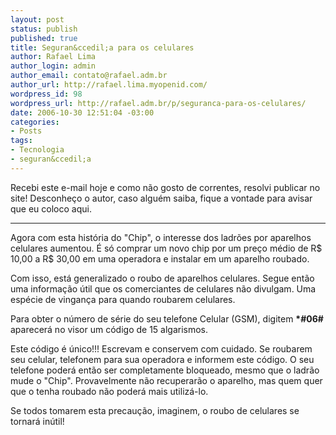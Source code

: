 ```yaml
--- 
layout: post
status: publish
published: true
title: Seguran&ccedil;a para os celulares
author: Rafael Lima
author_login: admin
author_email: contato@rafael.adm.br
author_url: http://rafael.lima.myopenid.com/
wordpress_id: 98
wordpress_url: http://rafael.adm.br/p/seguranca-para-os-celulares/
date: 2006-10-30 12:51:04 -03:00
categories: 
- Posts
tags: 
- Tecnologia
- seguran&ccedil;a
---
```

Recebi este e-mail hoje e como n&atilde;o gosto de correntes, resolvi publicar no site! Desconhe&ccedil;o o autor, caso algu&eacute;m saiba, fique a vontade para avisar que eu coloco aqui.

***

Agora com esta hist&oacute;ria do "Chip", o interesse dos ladr&otilde;es por aparelhos celulares aumentou. &Eacute; s&oacute; comprar um novo chip por um pre&ccedil;o m&eacute;dio de R$ 10,00 a R$ 30,00 em uma operadora e instalar em um aparelho roubado.

Com isso, est&aacute; generalizado o roubo de aparelhos celulares. Segue ent&atilde;o uma informa&ccedil;&atilde;o &uacute;til que os comerciantes de celulares n&atilde;o divulgam. Uma esp&eacute;cie de vingan&ccedil;a para quando roubarem celulares.

Para obter o n&uacute;mero de s&eacute;rie do seu telefone Celular (GSM), digitem <strong>*#06#</strong> aparecer&aacute; no visor um c&oacute;digo de 15 algarismos.

Este c&oacute;digo &eacute; &uacute;nico!!! Escrevam e conservem com cuidado. Se roubarem seu celular, telefonem para sua operadora e informem este c&oacute;digo. O seu telefone poder&aacute; ent&atilde;o ser completamente bloqueado, mesmo que o ladr&atilde;o mude o "Chip". Provavelmente n&atilde;o recuperar&atilde;o o aparelho, mas quem quer que o tenha roubado n&atilde;o poder&aacute; mais utiliz&aacute;-lo.

Se todos tomarem esta precau&ccedil;&atilde;o, imaginem, o roubo de celulares se tornar&aacute; in&uacute;til!
